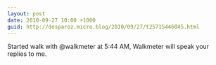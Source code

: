 ```yaml
---
layout: post
date: 2010-09-27 10:00 +1000
guid: http://desparoz.micro.blog/2010/09/27/t25715446045.html
---
```

Started walk with @walkmeter at 5:44 AM, Walkmeter will speak your replies to me.
